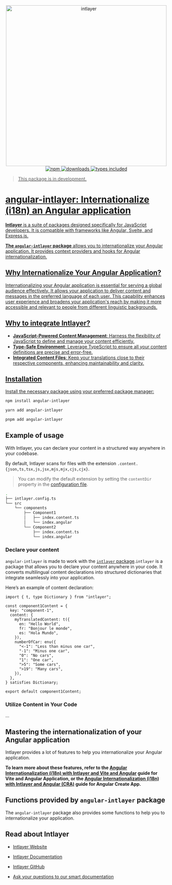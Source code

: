 <div align="center">
  <a href="https://intlayer.org">
    <img src="https://raw.githubusercontent.com/aymericzip/intlayer/572ae9c9acafb74307b81530c1931a8e98990aef/docs/assets/logo.png" width="500" alt="intlayer" />
  </a>
</div>

<div align="center">
  <a href="https://www.npmjs.com/package/angular-intlayer">
    <img alt="npm" src="https://img.shields.io/npm/v/angular-intlayer.svg?labelColor=49516F&color=8994BC" />
  </a>
  <a href="https://npmjs.org/package/angular-intlayer">
    <img alt="downloads" src="https://badgen.net/npm/dm/angular-intlayer?labelColor=49516F&color=8994BC" />
  </a>
  <a href="https://npmjs.org/package/angular-intlayer">
    <img alt="types included" src="https://badgen.net/npm/types/angular-intlayer?labelColor=49516F&color=8994BC" 
  />
</div>

> This package is in development.

# angular-intlayer: Internationalize (i18n) an Angular application

**Intlayer** is a suite of packages designed specifically for JavaScript developers. It is compatible with frameworks like Angular, Svelte, and Express.js.

**The `angular-intlayer` package** allows you to internationalize your Angular application. It provides context providers and hooks for Angular internationalization.

## Why Internationalize Your Angular Application?

Internationalizing your Angular application is essential for serving a global audience effectively. It allows your application to deliver content and messages in the preferred language of each user. This capability enhances user experience and broadens your application's reach by making it more accessible and relevant to people from different linguistic backgrounds.

## Why to integrate Intlayer?

- **JavaScript-Powered Content Management**: Harness the flexibility of JavaScript to define and manage your content efficiently.
- **Type-Safe Environment**: Leverage TypeScript to ensure all your content definitions are precise and error-free.
- **Integrated Content Files**: Keep your translations close to their respective components, enhancing maintainability and clarity.

## Installation

Install the necessary package using your preferred package manager:

```bash packageManager="npm"
npm install angular-intlayer
```

```bash packageManager="yarn"
yarn add angular-intlayer
```

```bash packageManager="pnpm"
pnpm add angular-intlayer
```

## Example of usage

With Intlayer, you can declare your content in a structured way anywhere in your codebase.

By default, Intlayer scans for files with the extension `.content.{json,ts,tsx,js,jsx,mjs,mjx,cjs,cjx}`.

> You can modify the default extension by setting the `contentDir` property in the [configuration file](https://intlayer.org/doc/concept/configuration).

```bash codeFormat="typescript"
.
├── intlayer.config.ts
└── src
    └── components
        ├── Component1
        │   ├── index.content.ts
        │   └── index.angular
        └── Component2
            ├── index.content.ts
            └── index.angular
```

### Declare your content

`angular-intlayer` is made to work with the [`intlayer` package](https://github.com/aymericzip/intlayer/blob/main/docs/en/packages/intlayer/index.md).`intlayer` is a package that allows you to declare your content anywhere in your code. It converts multilingual content declarations into structured dictionaries that integrate seamlessly into your application.

Here’s an example of content declaration:

```tsx filePath="src/Component1/index.content.ts" codeFormat="typescript"
import { t, type Dictionary } from "intlayer";

const component1Content = {
  key: "component-1",
  content: {
    myTranslatedContent: t({
      en: "Hello World",
      fr: "Bonjour le monde",
      es: "Hola Mundo",
    }),
    numberOfCar: enu({
      "<-1": "Less than minus one car",
      "-1": "Minus one car",
      "0": "No cars",
      "1": "One car",
      ">5": "Some cars",
      ">19": "Many cars",
    }),
  },
} satisfies Dictionary;

export default component1Content;
```

### Utilize Content in Your Code

...

## Mastering the internationalization of your Angular application

Intlayer provides a lot of features to help you internationalize your Angular application.

**To learn more about these features, refer to the [Angular Internationalization (i18n) with Intlayer and Vite and Angular](https://github.com/aymericzip/intlayer/blob/main/docs/en/intlayer_with_vite+react.md) guide for Vite and Angular Application, or the [Angular Internationalization (i18n) with Intlayer and Angular (CRA)](https://intlayer.org/doc/environment/create-react-app) guide for Angular Create App.**

## Functions provided by `angular-intlayer` package

The `angular-intlayer` package also provides some functions to help you to internationalize your application.

## Read about Intlayer

- [Intlayer Website](https://intlayer.org)
- [Intlayer Documentation](https://intlayer.org/docs)
- [Intlayer GitHub](https://github.com/aymericzip/intlayer)

- [Ask your questions to our smart documentation](https://intlayer.org/docs/chat)
